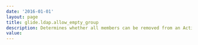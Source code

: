 ```yaml
---
date: '2016-01-01'
layout: page
title: glide.ldap.allow_empty_group
description: Determines whether all members can be removed from an Active Directory security group.
value:  
---
```


